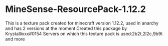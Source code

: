 # MineSense-ResourcePack-1.12.2
This is a texture pack created for minecraft version 1.12.2, used in anarchy and has 2 versions at the moment.Created this package by Krystallixxx#0154
Servers on which this texture pack is used:2b2t,2l2c,9b9t and more
